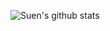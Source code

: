 ![Suen's github stats](https://github-readme-stats.vercel.app/api?username=sunzongzheng&show_icons=true)